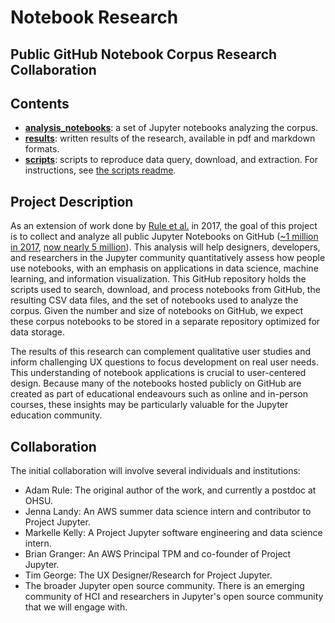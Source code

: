 # Notebook Research
## Public GitHub Notebook Corpus Research Collaboration

## Contents
- **[analysis_notebooks](analysis_notebooks/)**: a set of Jupyter notebooks analyzing the corpus.
- **[results](results/)**: written results of the research, available in pdf and markdown formats.
- **[scripts](scripts/)**: scripts to reproduce data query, download, and extraction. For instructions, see [the scripts readme](scripts/README.md).

## Project Description
As an extension of work done by [Rule et al.](https://blog.jupyter.org/we-analyzed-1-million-jupyter-notebooks-now-you-can-too-guest-post-8116a964b536) in 2017, the goal of this project is to collect and analyze all public Jupyter Notebooks on GitHub ([~1 million in 2017](https://library.ucsd.edu/dc/collection/bb6931851t), [now nearly 5 million](https://github.com/parente/nbestimate/blob/master/estimate.ipynb)). This analysis will help designers, developers, and researchers in the Jupyter community quantitatively assess how people use notebooks, with an emphasis on applications in data science, machine learning, and information visualization. This GitHub repository holds the scripts used to search, download, and process notebooks from GitHub, the resulting CSV data files, and the set of notebooks used to analyze the corpus. Given the number and size of notebooks on GitHub, we expect these corpus notebooks to be stored in a separate repository optimized for data storage.

The results of this research can complement qualitative user studies and inform challenging UX questions to focus development on real user needs. This understanding of notebook applications is crucial to user-centered design. Because many of the notebooks hosted publicly on GitHub are created as part of educational endeavours such as online and in-person courses, these insights may be particularly valuable for the Jupyter education community.

## Collaboration

The initial collaboration will involve several individuals and institutions:
- Adam Rule: The original author of the work, and currently a postdoc at OHSU.
- Jenna Landy: An AWS summer data science intern and contributor to Project Jupyter.
- Markelle Kelly: A Project Jupyter software engineering and data science intern.
- Brian Granger: An AWS Principal TPM and co-founder of Project Jupyter.
- Tim George: The UX Designer/Research for Project Jupyter.
- The broader Jupyter open source community. There is an emerging community of HCI and researchers in Jupyter's open source community that we will engage with.